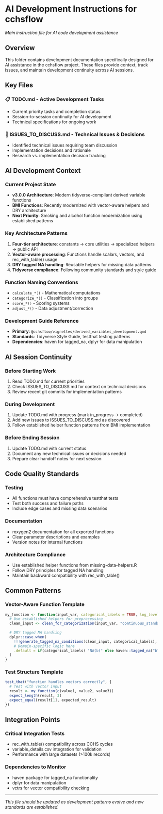 # AI Development Instructions for cchsflow

*Main instruction file for AI code development assistance*

## Overview

This folder contains development documentation specifically designed for AI assistance in the cchsflow project. These files provide context, track issues, and maintain development continuity across AI sessions.

## Key Files

### 📋 **TODO.md** - Active Development Tasks
- Current priority tasks and completion status
- Session-to-session continuity for AI development
- Technical specifications for ongoing work

### 🐛 **ISSUES_TO_DISCUSS.md** - Technical Issues & Decisions
- Identified technical issues requiring team discussion
- Implementation decisions and rationale
- Research vs. implementation decision tracking

## AI Development Context

### Current Project State
- **v3.0.0 Architecture**: Modern tidyverse-compliant derived variable functions
- **BMI Functions**: Recently modernized with vector-aware helpers and DRY architecture
- **Next Priority**: Smoking and alcohol function modernization using established patterns

### Key Architecture Patterns
1. **Four-tier architecture**: constants → core utilities → specialized helpers → public API
2. **Vector-aware processing**: Functions handle scalars, vectors, and rec_with_table() usage
3. **DRY tagged NA handling**: Reusable helpers for missing data patterns
4. **Tidyverse compliance**: Following community standards and style guide

### Function Naming Conventions
- `calculate_*()` - Mathematical computations
- `categorize_*()` - Classification into groups  
- `score_*()` - Scoring systems
- `adjust_*()` - Data adjustment/correction

### Development Guide Reference
- **Primary**: `@cchsflow/vignettes/derived_variables_development.qmd`
- **Standards**: Tidyverse Style Guide, testthat testing patterns
- **Dependencies**: haven for tagged_na, dplyr for data manipulation

## AI Session Continuity

### Before Starting Work
1. Read TODO.md for current priorities
2. Check ISSUES_TO_DISCUSS.md for context on technical decisions
3. Review recent git commits for implementation patterns

### During Development
1. Update TODO.md with progress (mark in_progress → completed)
2. Add new issues to ISSUES_TO_DISCUSS.md as discovered
3. Follow established helper function patterns from BMI implementation

### Before Ending Session
1. Update TODO.md with current status
2. Document any new technical issues or decisions needed
3. Prepare clear handoff notes for next session

## Code Quality Standards

### Testing
- All functions must have comprehensive testthat tests
- Test both success and failure paths
- Include edge cases and missing data scenarios

### Documentation
- roxygen2 documentation for all exported functions
- Clear parameter descriptions and examples
- Version notes for internal functions

### Architecture Compliance
- Use established helper functions from missing-data-helpers.R
- Follow DRY principles for tagged NA handling
- Maintain backward compatibility with rec_with_table()

## Common Patterns

### Vector-Aware Function Template
```r
my_function <- function(input_var, categorical_labels = TRUE, log_level = "silent") {
  # Use established helpers for preprocessing
  clean_input <- clean_for_categorization(input_var, "continuous_standard", log_level)
  
  # DRY tagged NA handling
  dplyr::case_when(
    !!!generate_tagged_na_conditions(clean_input, categorical_labels),
    # Domain-specific logic here
    .default = if(categorical_labels) "NA(b)" else haven::tagged_na("b")
  )
}
```

### Test Structure Template
```r
test_that("function handles vectors correctly", {
  # Test with vector input
  result <- my_function(c(value1, value2, value3))
  expect_length(result, 3)
  expect_equal(result[1], expected_result)
})
```

## Integration Points

### Critical Integration Tests
- rec_with_table() compatibility across CCHS cycles
- variable_details.csv integration for validation
- Performance with large datasets (>100k records)

### Dependencies to Monitor
- haven package for tagged_na functionality
- dplyr for data manipulation
- vctrs for vector compatibility checking

---

*This file should be updated as development patterns evolve and new standards are established.*